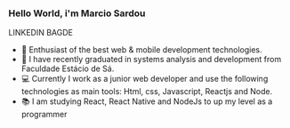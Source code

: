 ### Hello World, i'm Marcio Sardou

LINKEDIN BAGDE

- :star_struck: Enthusiast of the best web & mobile development technologies.
- :martial_arts_uniform: I have recently graduated in systems analysis and development from Faculdade Estácio de Sá.
- :computer: Currently I work as a junior web developer and use the following technologies as main tools: Html, css, Javascript, Reactjs and Node.
- :books: I am studying React, React Native and NodeJs to up my level as a programmer
